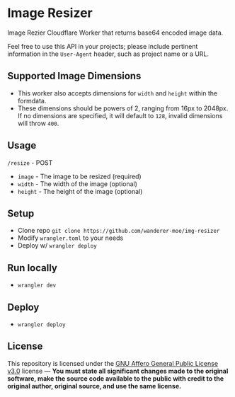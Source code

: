 # Image Resizer

Image Rezier Cloudflare Worker that returns base64 encoded image data.

Feel free to use this API in your projects; please include pertinent information in the `User-Agent` header, such as project name or a URL.

## Supported Image Dimensions

- This worker also accepts dimensions for `width` and `height` within the formdata. 
- These dimensions should be powers of 2, ranging from 16px to 2048px. If no dimensions are specified, it will default to `128`, invalid dimensions will throw `400`.

## Usage

`/resize` - POST

- `image` - The image to be resized (required)
- `width` - The width of the image (optional)
- `height` - The height of the image (optional)

## Setup

- Clone repo `git clone https://github.com/wanderer-moe/img-resizer`
- Modify `wrangler.toml` to your needs
- Deploy w/ `wrangler deploy`

## Run locally

- `wrangler dev`

## Deploy

- `wrangler deploy`

## License

This repository is licensed under the [GNU Affero General Public License v3.0](https://choosealicense.com/licenses/gpl-3.0/) license — **You must state all significant changes made to the original software, make the source code available to the public with credit to the original author, original source, and use the same license.**
